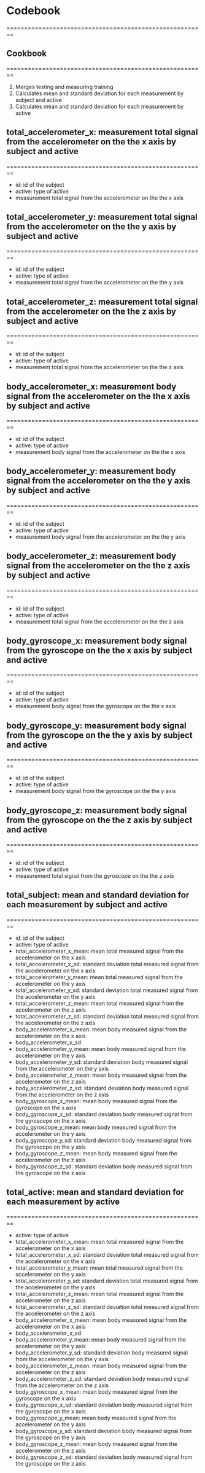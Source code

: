 # Codebook
========================================================

## Cookbook
========================================================

1. Merges testing and measuring training
2. Calculates mean and standard deviation for each measurement by subject and active
3. Calculates mean and standard deviation for each measurement by active

## total_accelerometer_x: measurement total signal from the accelerometer on the the x axis by subject and active
========================================================

+ id: id of the subject
+ active: type of active
+ measurement total signal from the accelerometer on the the x axis

## total_accelerometer_y: measurement total signal from the accelerometer on the the y axis by subject and active
========================================================

+ id: id of the subject
+ active: type of active
+ measurement total signal from the accelerometer on the the y axis

## total_accelerometer_z: measurement total signal from the accelerometer on the the z axis by subject and active
========================================================

+ id: id of the subject
+ active: type of active
+ measurement total signal from the accelerometer on the the z axis

## body_accelerometer_x: measurement body signal from the accelerometer on the the x axis by subject and active
========================================================

+ id: id of the subject
+ active: type of active
+ measurement body signal from the accelerometer on the the x axis

## body_accelerometer_y: measurement body signal from the accelerometer on the the y axis by subject and active
========================================================

+ id: id of the subject
+ active: type of active
+ measurement body signal from the accelerometer on the the y axis

## body_accelerometer_z: measurement body signal from the accelerometer on the the z axis by subject and active
========================================================

+ id: id of the subject
+ active: type of active
+ measurement total signal from the accelerometer on the the z axis

## body_gyroscope_x: measurement body signal from the gyroscope on the the x axis by subject and active
========================================================

+ id: id of the subject
+ active: type of active
+ measurement body signal from the gyroscope on the the x axis

## body_gyroscope_y: measurement body signal from the gyroscope on the the y axis by subject and active
========================================================

+ id: id of the subject
+ active: type of active
+ measurement body signal from the gyroscope on the the y axis

## body_gyroscope_z: measurement body signal from the gyroscope on the the z axis by subject and active
========================================================

+ id: id of the subject
+ active: type of active
+ measurement total signal from the gyroscope on the the z axis

## total_subject: mean and standard deviation for each measurement by subject and active
========================================================

+ id: id of the subject
+ active: type of active
+ total_accelerometer_x_mean: mean total measured signal from the accelerometer on the x axis
+ total_accelerometer_x_sd: standard deviation total measured signal from the accelerometer on the x axis
+ total_accelerometer_y_mean: mean total measured signal from the accelerometer on the y axis 
+ total_accelerometer_y_sd: standard deviation total measured signal from the accelerometer on the y axis
+ total_accelerometer_z_mean: mean total measured signal from the accelerometer on the z axis
+ total_accelerometer_z_sd: standard deviation total measured signal from the accelerometer on the z axis
+ body_accelerometer_x_mean: mean body measured signal from the accelerometer on the x axis
+ body_accelerometer_x_sd
+ body_accelerometer_y_mean: mean body measured signal from the accelerometer on the y axis
+ body_accelerometer_y_sd: standard deviation body measured signal from the accelerometer on the y axis
+ body_accelerometer_z_mean: mean body measured signal from the accelerometer on the z axis
+ body_accelerometer_z_sd: standard deviation body measured signal from the accelerometer on the z axis
+ body_gyroscope_x_mean: mean body measured signal from the gyroscope on the x axis
+ body_gyroscope_x_sd: standard deviation body measured signal from the gyroscope on the x axis
+ body_gyroscope_y_mean: mean body measured signal from the accelerometer on the y axis
+ body_gyroscope_y_sd: standard deviation body measured signal from the gyroscope on the y axis
+ body_gyroscope_z_mean: mean body measured signal from the accelerometer on the z axis
+ body_gyroscope_z_sd: standard deviation body measured signal from the gyroscope on the z axis  

## total_active: mean and standard deviation for each measurement by active
========================================================

+ active: type of active
+ total_accelerometer_x_mean: mean total measured signal from the accelerometer on the x axis
+ total_accelerometer_x_sd: standard deviation total measured signal from the accelerometer on the x axis
+ total_accelerometer_y_mean: mean total measured signal from the accelerometer on the y axis 
+ total_accelerometer_y_sd: standard deviation total measured signal from the accelerometer on the y axis
+ total_accelerometer_z_mean: mean total measured signal from the accelerometer on the z axis
+ total_accelerometer_z_sd: standard deviation total measured signal from the accelerometer on the z axis
+ body_accelerometer_x_mean: mean body measured signal from the accelerometer on the x axis
+ body_accelerometer_x_sd
+ body_accelerometer_y_mean: mean body measured signal from the accelerometer on the y axis
+ body_accelerometer_y_sd: standard deviation body measured signal from the accelerometer on the y axis
+ body_accelerometer_z_mean: mean body measured signal from the accelerometer on the z axis
+ body_accelerometer_z_sd: standard deviation body measured signal from the accelerometer on the z axis
+ body_gyroscope_x_mean: mean body measured signal from the gyroscope on the x axis
+ body_gyroscope_x_sd: standard deviation body measured signal from the gyroscope on the x axis
+ body_gyroscope_y_mean: mean body measured signal from the accelerometer on the y axis
+ body_gyroscope_y_sd: standard deviation body measured signal from the gyroscope on the y axis
+ body_gyroscope_z_mean: mean body measured signal from the accelerometer on the z axis
+ body_gyroscope_z_sd: standard deviation body measured signal from the gyroscope on the z axis